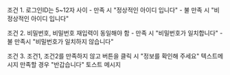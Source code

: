 조건 1. 로그인ID는 5~12자 사이
	- 만족 시 "정상적인 아이디 입니다"
	- 불 만족 시 "비정상적인 아이디 입니다"

조건 2. 비밀번호, 비밀번호 재입력이 동일해야 함
	- 만족 시 "비밀번호가 일치합니다"
	- 불 만족시 "비밀번호가 일치하지 않습니다"

조건 3. 조건1, 조건2를 만족하지 않고 버튼을 클릭 시 "정보를 확인해 주세요" 텍스트메시지
	만족할 경우 "반갑습니다" 토스트 메시지
